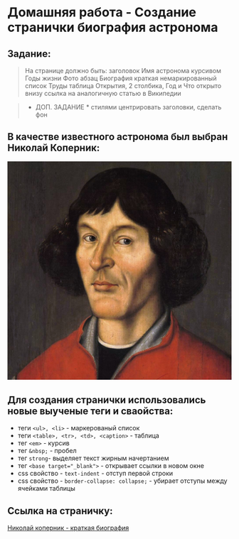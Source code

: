 # Домашняя работа - Создание странички биография астронома

## Задание:

> На странице должно быть: 
заголовок Имя астронома 
курсивом Годы жизни 
Фото
абзац Биография краткая
немаркированный список Труды
таблица Открытия, 2 столбика, Год и Что открыто
внизу ссылка на аналогичную статью в Википедии 

> * ДОП. ЗАДАНИЕ *
стилями центрировать заголовки, сделать фон

## В качестве известного астронома был выбран Николай Коперник:

![Николай коперник](images/Nikolaus_Kopernikus.jpg)

## Для создания странички использовались новые выученые теги и сваойства:

* теги ```<ul>, <li>``` - маркерованый список
* теги ```<table>, <tr>, <td>, <caption>``` - таблица
* тег ```<em>``` - курсив
* тег ```&nbsp;``` - пробел
* тег ```strong```- выделяет текст жирным начертанием
* тег ```<base target="_blank">``` - открывает ссылки в новом окне
* css свойство - ```text-indent``` - отступ первой строки
* css свойство - ```border-collapse: collapse;``` - убирает отступы между ячейками таблицы

## Ссылка на страничку:

[Николай коперник - краткая биография](https://xronik.github.io/PROCODE/12.07.20(homework)/index.html)